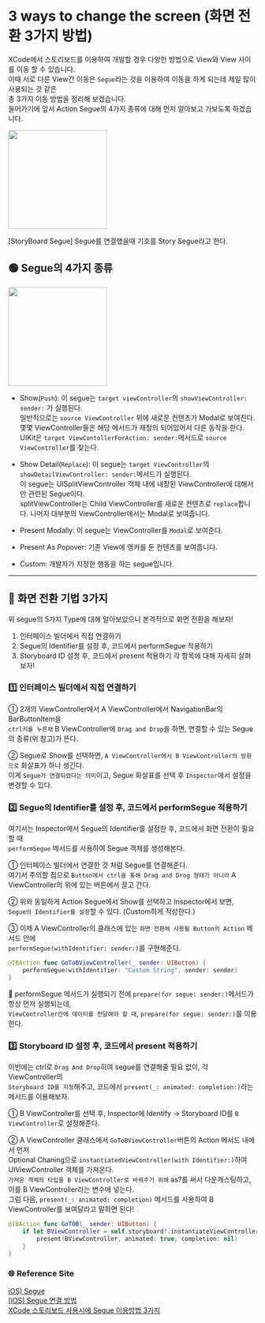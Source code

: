 # 3 ways to change the screen (화면 전환 3가지 방법)
XCode에서 스토리보드를 이용하여 개발할 경우 다양한 방법으로 View와 View 사이를 이동 할 수 있습니다.   
이때 서로 다른 View간 이동은 `Segue`라는 것을 이용하여 이동을 하게 되는데 제일 많이 사용되는 것 같은   
총 3가지 이동 방법을 정리해 보겠습니다.   
들어가기에 앞서 Action Segue의 4가지 종류에 대해 먼저 알아보고 가보도록 하겠습니다.   

<img src="https://user-images.githubusercontent.com/92699723/211282499-93ef3032-3454-4f5c-b4d3-023f562ac2b4.png" width=200>   

[StoryBoard Segue] Segue를 연결했을때 기호를 Story Segue라고 한다.

## 🟢 Segue의 4가지 종류
<img src="https://user-images.githubusercontent.com/92699723/211282506-e6b9d190-9926-4f48-9c1c-7725e521d0f2.png" width = 200>

- Show(`Push`): 이 segue는 `target viewController`의 `showViewController: sender:` 가 실행된다.   
  일반적으로는 `source ViewController` 위에 새로운 컨텐츠가 Modal로 보여진다.   
  몇몇 ViewController들은 해당 메서드가 재정의 되어있어서 다른 동작을 한다.   
  UIKit은 `target ViewContollerForAction: sender:`메서드로 `source ViewController`를 찾는다.

- Show Detail(`Replace`): 이 segue는 `target ViewController`의 `showDetailViewController: sender:`메서드가 실행된다.   
  이 segue는 UISplitViewController 객체 내에 내장된 ViewController에 대해서만 관련된 Segue이다.   
  splitViewController는 Child ViewController를 새로운 컨텐츠로 `replace`합니다.
  나머지 대부분의 ViewController에서는 Modal로 보여줍니다.

- Present Modally: 이 segue는 ViewController를 `Modal`로 보여준다.

- Present As Popover: 기존 View에 앵커를 둔 컨텐츠를 보여줍니다.

- Custom: 개발자가 지정한 행동을 하는 segue입니다.
---

## 🔴 화면 전환 기법 3가지
위 segue의 5가지 Type에 대해 알아보았으니 본격적으로 화면 전환을 해보자!
1. 인터페이스 빌더에서 직접 연결하기
2. Segue의 Identifier를 설정 후, 코드에서 performSegue 적용하기
3. Storyboard ID 설정 후, 코드에서 present 적용하기
각 항목에 대해 자세히 살펴보자!

### 1️⃣ 인터페이스 빌더에서 직접 연결하기
① 2개의 ViewController에서 A ViewController에서 NavigationBar의 BarButtonItem을   
`ctrl키를 누른채` B ViewController에 `Drag and Drop`을 하면, 연결할 수 있는 Segue의 종류(위 참고)가 뜬다.

② Segue로 Show를 선택하면, `A ViewController에서 B ViewController의 방향으로` 화살표가 하나 생긴다.   
이게 `Segue가 연결되었다는 의미`이고, Segue 화살표를 선택 후 `Inspector`에서 설정을 변경할 수 있다.

### 2️⃣ Segue의 Identifier를 설정 후, 코드에서 performSegue 적용하기
여기서는 Inspector에서 Segue의 Identifier를 설정한 후, 코드에서 화면 전환이 필요할 때   
`performSegue` 메서드를 사용하여 Segue 객체를 생성해본다.   

① 인터페이스 빌더에서 연결한 것 처럼 Segue를 연결해준다.   
여기서 주의할 점으로 `Button에서 ctrl을 통해 Drag and Drog 형태가 아니라` A ViewController의 위에 있는 버튼에서 끌고 간다.

② 위와 동일하게 Action Segue에서 Show를 선택하고 Inspector에서 보면,   
`Segue의 Identifier를 설정`할 수 있다. (Custom하게 작성한다.)

③ 이제 A ViewController의 클래스에 있는 `화면 전환에 사용될 Button의 Action` 메서드 안에    
`performSegue(withIdentifier: sender:)`를 구현해준다.
```Swift
@IBAction func GoToBViewController(_ sender: UIButton) {
    performSegue(withIdentifier: "Custom String", sender: sender)
}
```
📍 performSegue 메서드가 실행되기 전에 `prepare(for segue: sender:)`메서드가 항상 먼저 실행되는데,   
`ViewController간에 데이터를 전달해야 할 때`, `prepare(for segue: sender:)`를 이용한다.

### 3️⃣ Storyboard ID 설정 후, 코드에서 present 적용하기
이번에는 ctrl로 `Drag And Drop`히여 segue를 연결해줄 필요 없이, 각 ViewController의   
`Storyboard ID를 지정`해주고, 코드에서 `present(_: animated: completion:)`라는 메서드를 이용해보자.   

① B ViewController를 선택 후, Inspector에 Identify -> Storyboard ID를 `B ViewController`로 설정해준다.

② A ViewController 클래스에서 `GoToBViewController`버튼의 Action 메서드 내에서 먼저   
Optional Chaning으로 `instantiatedViewController(with Identifier:)`하여   
UIViewController 객체를 가져온다.   
`가져온 객체의 타입을 B ViewController로 바꿔주기 위해` as?를 써서 다운캐스팅하고,   
이를 B ViewController라는 변수에 넣는다.   
그럼 다음, `present(_: animated: completion)` 메서드를 사용하여 B ViewController를 보여달라고 말하면 된다!

```Swift
@IBAction func GoTOB(_ sender: UIButton) {
    if let BViewController = self.storyboard?.instantiateViewController(identifier: "B ViewController") as? BViewController {
        present(BViewController, animated: true, completion: nil)
    }
}
```

### 🌐 Reference Site
[iOS) Segue](https://o-o-wl.tistory.com/44)   
[[iOS] Segue 연결 방법](https://jiyeonlab.tistory.com/8)   
[XCode 스토리보드 사용시에 Segue 이용방법 3가지](http://theeye.pe.kr/archives/2292)